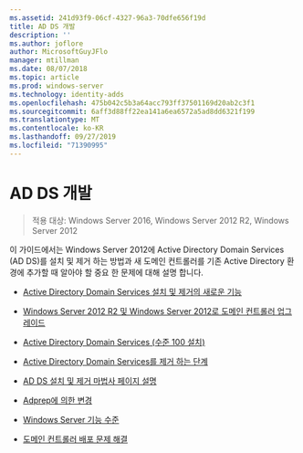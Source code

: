 ```yaml
---
ms.assetid: 241d93f9-06cf-4327-96a3-70dfe656f19d
title: AD DS 개발
description: ''
ms.author: joflore
author: MicrosoftGuyJFlo
manager: mtillman
ms.date: 08/07/2018
ms.topic: article
ms.prod: windows-server
ms.technology: identity-adds
ms.openlocfilehash: 475b042c5b3a64acc793ff37501169d20ab2c3f1
ms.sourcegitcommit: 6aff3d88ff22ea141a6ea6572a5ad8dd6321f199
ms.translationtype: MT
ms.contentlocale: ko-KR
ms.lasthandoff: 09/27/2019
ms.locfileid: "71390995"
---
```

# <a name="ad-ds-deployment"></a>AD DS 개발

>적용 대상: Windows Server 2016, Windows Server 2012 R2, Windows Server 2012

이 가이드에서는 Windows Server 2012에 Active Directory Domain Services (AD DS)를 설치 및 제거 하는 방법과 새 도메인 컨트롤러를 기존 Active Directory 환경에 추가할 때 알아야 할 중요 한 문제에 대해 설명 합니다.  
  
- [Active Directory Domain Services 설치 및 제거의 새로운 기능](../../ad-ds/deploy/What-s-New-in-Active-Directory-Domain-Services-Installation-and-Removal.md)  
  
- [Windows Server 2012 R2 및 Windows Server 2012로 도메인 컨트롤러 업그레이드](../../ad-ds/deploy/Upgrade-Domain-Controllers-to-Windows-Server-2012-R2-and-Windows-Server-2012.md)  
  
- [Active Directory Domain Services &#40;수준 100 설치&#41;](../../ad-ds/deploy/Install-Active-Directory-Domain-Services--Level-100-.md)  
  
- [Active Directory Domain Services를 제거 하는 단계](assetId:///99b97af0-aa7e-41ed-8c81-4eee6c03eb4c)  
  
- [AD DS 설치 및 제거 마법사 페이지 설명](../../ad-ds/deploy/AD-DS-Installation-and-Removal-Wizard-Page-Descriptions.md)  
  
- [Adprep에 의한 변경](../../ad-ds/deploy/adprep/Changes-Made-by-Adprep.md)  

- [Windows Server 기능 수준](../../ad-ds/active-directory-functional-levels.md)
  
- [도메인 컨트롤러 배포 문제 해결](../../ad-ds/deploy/Troubleshooting-Domain-Controller-Deployment.md)  
